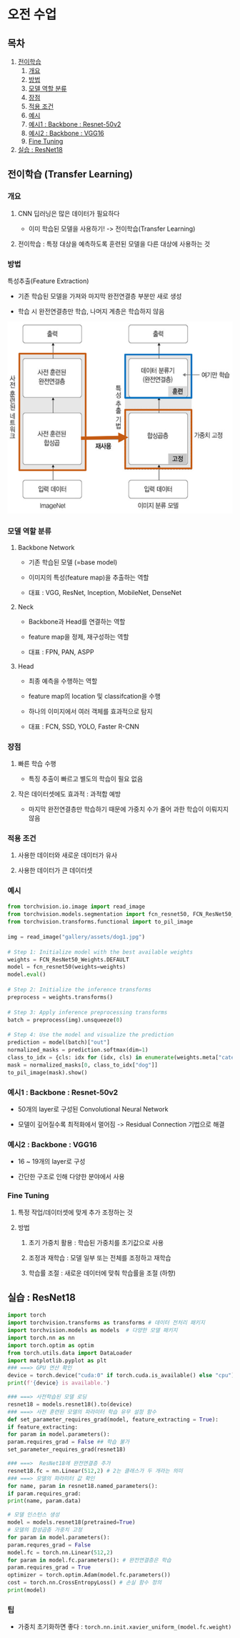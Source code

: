 # 오전 수업

## 목차

1. [전이학습](#전이학습-transfer-learning)
    1. [개요](#개요)
    2. [방법](#방법)
    3. [모델 역할 분류](#모델-역할-분류)
    4. [장점](#장점)
    5. [적용 조건](#적용-조건)
    6. [예시](#예시)
    7. [예시1 : Backbone : Resnet-50v2](#예시1--backbone--resnet-50v2)
    8. [예시2 : Backbone : VGG16](#예시2--backbone--vgg16)
    9. [Fine Tuning](#fine-tuning)
2. [실습 : ResNet18](#실습--resnet18)

## 전이학습 (Transfer Learning)

### 개요

1. CNN 딥러닝은 많은 데이터가 필요하다

    - 이미 학습된 모델을 사용하기! -> 전이학습(Transfer Learning)

2. 전이학습 : 특정 대상을 예측하도록 훈련된 모델을 다른 대상에 사용하는 것

### 방법

특성추출(Feature Extraction)

- 기존 학습된 모델을 가져와 마지막 완전연결층 부분만 새로 생성

- 학습 시 완전연결층만 학습, 나머지 계층은 학습하지 않음

![alt text](imgs/image.png)

### 모델 역할 분류

1. Backbone Network

    - 기존 학습된 모델 (=base model)

    - 이미지의 특성(feature map)을 추출하는 역할

    - 대표 : VGG, ResNet, Inception, MobileNet, DenseNet

2. Neck

    - Backbone과 Head를 연결하는 역할

    - feature map을 정제, 재구성하는 역할

    - 대표 : FPN, PAN, ASPP

3. Head

    - 최종 예측을 수행하는 역할

    - feature map의 location 및 classifcation을 수행

    - 하나의 이미지에서 여러 객체를 효과적으로 탐지

    - 대표 : FCN, SSD, YOLO, Faster R-CNN

### 장점

1. 빠른 학습 수행

    - 특징 추출이 빠르고 별도의 학습이 필요 없음

2. 작은 데이터셋에도 효과적 : 과적합 예방

    - 마지막 완전연결층만 학습하기 때문에 가중치 수가 줄어 과한 학습이 이뤄지지 않음

### 적용 조건

1. 사용한 데이터와 새로운 데이터가 유사

2. 사용한 데이터가 큰 데이터셋

### 예시

```python
from torchvision.io.image import read_image
from torchvision.models.segmentation import fcn_resnet50, FCN_ResNet50_Weights
from torchvision.transforms.functional import to_pil_image

img = read_image("gallery/assets/dog1.jpg")

# Step 1: Initialize model with the best available weights
weights = FCN_ResNet50_Weights.DEFAULT
model = fcn_resnet50(weights=weights)
model.eval()

# Step 2: Initialize the inference transforms
preprocess = weights.transforms()

# Step 3: Apply inference preprocessing transforms
batch = preprocess(img).unsqueeze(0)

# Step 4: Use the model and visualize the prediction
prediction = model(batch)["out"]
normalized_masks = prediction.softmax(dim=1)
class_to_idx = {cls: idx for (idx, cls) in enumerate(weights.meta["categories"])}
mask = normalized_masks[0, class_to_idx["dog"]]
to_pil_image(mask).show()
```

### 예시1 : Backbone : Resnet-50v2

- 50개의 layer로 구성된 Convolutional Neural Network

- 모델이 깊어질수록 최적화에서 멀어짐 -> Residual Connection 기법으로 해결

### 예시2 : Backbone : VGG16

- 16 ~ 19개의 layer로 구성

- 간단한 구조로 인해 다양한 분야에서 사용

### Fine Tuning

1. 특정 작업/데이터셋에 맞게 추가 조정하는 것

2. 방법

    1. 초기 가중치 활용 : 학습된 가중치를 초기값으로 사용

    2. 조정과 재학습 : 모델 일부 또는 전체를 조정하고 재학습

    3. 학습률 조절 : 새로운 데이터에 맞춰 학습률을 조절 (하향)

## 실습 : ResNet18

```python
import torch
import torchvision.transforms as transforms # 데이터 전처리 패키지
import torchvision.models as models  # 다양한 모델 패키지
import torch.nn as nn
import torch.optim as optim
from torch.utils.data import DataLoader
import matplotlib.pyplot as plt
### ===> GPU 연산 확인
device = torch.device("cuda:0" if torch.cuda.is_available() else "cpu")
print(f'{device} is available.')
```

```python
### ===> 사전학습된 모델 로딩
resnet18 = models.resnet18().to(device)
### ===> 사전 훈련된 모델의 파라미터 학습 유무 설정 함수
def set_parameter_requires_grad(model, feature_extracting = True):
if feature_extracting:
for param in model.parameters():
param.requires_grad = False ## 학습 불가
set_parameter_requires_grad(resnet18)
```

```python
### ===>  ResNet18에 완전연결층 추가
resnet18.fc = nn.Linear(512,2) # 2는 클래스가 두 개라는 의미
### ===> 모델의 파라미터 값 확인
for name, param in resnet18.named_parameters(): 
if param.requires_grad:
print(name, param.data)
```

```python
# 모델 인스턴스 생성
model = models.resnet18(pretrained=True) 
# 모델의 합성곱층 가중치 고정
for param in model.parameters(): 
param.requres_grad = False
model.fc = torch.nn.Linear(512,2)
for param in model.fc.parameters(): # 완전연결층은 학습
param.requires_grad = True
optimizer = torch.optim.Adam(model.fc.parameters())
cost = torch.nn.CrossEntropyLoss() # 손실 함수 정의
print(model)
```

### 팁

- 가중치 초기화하면 좋다 : `torch.nn.init.xavier_uniform_(model.fc.weight)`
